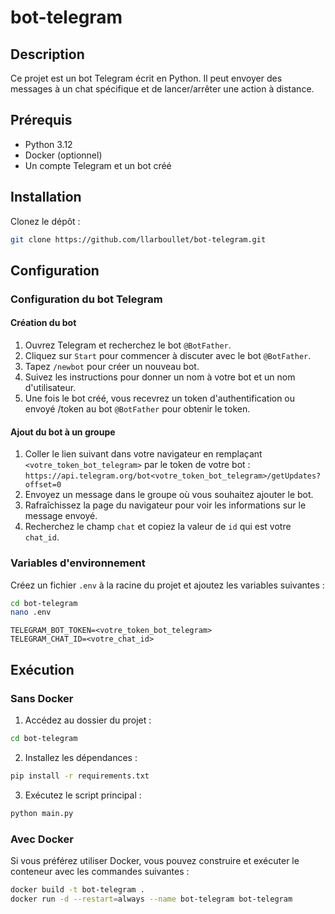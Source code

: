 # bot-telegram

## Description

Ce projet est un bot Telegram écrit en Python. Il peut envoyer des messages à un chat spécifique et de lancer/arrêter une action à distance.

## Prérequis

- Python 3.12
- Docker (optionnel)
- Un compte Telegram et un bot créé

## Installation

Clonez le dépôt :
    
```bash
git clone https://github.com/llarboullet/bot-telegram.git
```

## Configuration

### Configuration du bot Telegram

#### Création du bot

1. Ouvrez Telegram et recherchez le bot `@BotFather`.
2. Cliquez sur `Start` pour commencer à discuter avec le bot `@BotFather`.
3. Tapez `/newbot` pour créer un nouveau bot.
4. Suivez les instructions pour donner un nom à votre bot et un nom d'utilisateur.
5. Une fois le bot créé, vous recevrez un token d'authentification ou envoyé /token au bot `@BotFather` pour obtenir le token.

#### Ajout du bot à un groupe

1. Coller le lien suivant dans votre navigateur en remplaçant `<votre_token_bot_telegram>` par le token de votre bot : `https://api.telegram.org/bot<votre_token_bot_telegram>/getUpdates?offset=0`
2. Envoyez un message dans le groupe où vous souhaitez ajouter le bot.
3. Rafraîchissez la page du navigateur pour voir les informations sur le message envoyé.
4. Recherchez le champ `chat` et copiez la valeur de `id` qui est votre `chat_id`.


### Variables d'environnement

Créez un fichier `.env` à la racine du projet et ajoutez les variables suivantes :

```bash
cd bot-telegram
nano .env
```

```env 
TELEGRAM_BOT_TOKEN=<votre_token_bot_telegram>
TELEGRAM_CHAT_ID=<votre_chat_id>
```

## Exécution

### Sans Docker

1. Accédez au dossier du projet :

```bash
cd bot-telegram
```

2. Installez les dépendances :
    
```bash
pip install -r requirements.txt
```

3. Exécutez le script principal :

```bash
python main.py
```

### Avec Docker

Si vous préférez utiliser Docker, vous pouvez construire et exécuter le conteneur avec les commandes suivantes :

```bash
docker build -t bot-telegram .
docker run -d --restart=always --name bot-telegram bot-telegram
```
